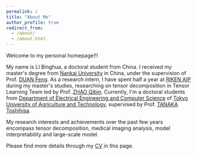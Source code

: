 ```yaml
---
permalink: /
title: "About Me"
author_profile: true
redirect_from: 
  - /about/
  - /about.html
---
```


<div class="justify">

Welcome to my personal homepage!!! 

My name is LI Binghua, a doctoral student from China. I received my master's degree from [Nankai University](https://www.nankai.edu.cn/) in China, under the supervision of Prof. [DUAN Feng](https://ieeexplore.ieee.org/author/38295033800?history=no&highlight=true&returnType=SEARCH&sortType=newest&pageNumber=1&searchWithin=%22Author%20Ids%22:38295033800&returnFacets=ALL).
As a research intern, I have spent half a year at [RIKEN AIP](https://www.riken.jp/en/research/labs/aip/) during my master's studies, researching on tensor decomposition in Tensor Learning Team led by Prof. [ZHAO Qibin](https://scholar.google.com/citations?hl=zh-CN&user=cSQGe3YAAAAJ).
Currently, I'm a doctoral students from [Department of Electrical Engineering and Computer Science](https://www.eecs.tuat.ac.jp/) of [Tokyo University of Agriculture and Technology](https://www.tuat.ac.jp/), supervised by Prof. [TANAKA Toshihisa](https://scholar.google.com/citations?hl=zh-CN&user=pBXvYnwAAAAJ).

My research interests and achievements over the past few years encompass tensor decomposition, medical imaging analysis, model interpretability and large-scale model. 

Please find more details through my [CV](../assets/Curriculum_Vitae.pdf) in this page.

</div>
